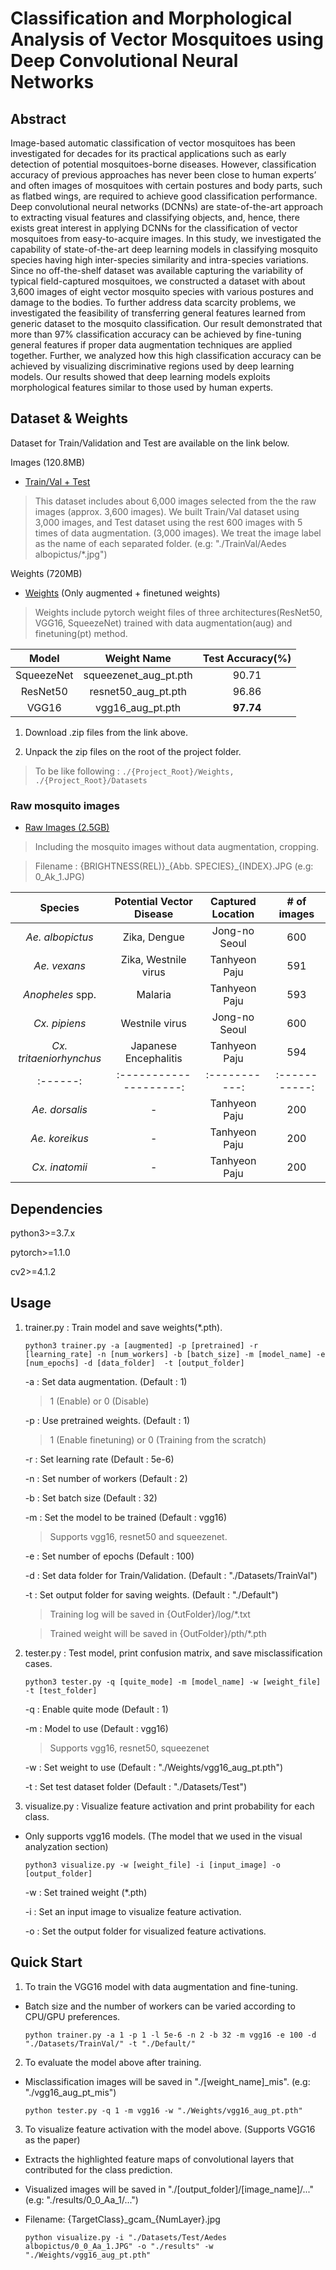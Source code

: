 ﻿
# Classification and Morphological Analysis of Vector Mosquitoes using Deep Convolutional Neural Networks  
  
## Abstract  
  Image-based automatic classification of vector mosquitoes has been investigated for decades for its practical applications such as early detection of potential mosquitoes-borne diseases. However, classification accuracy of previous approaches has never been close to human experts’ and often images of mosquitoes with certain postures and body parts, such as flatbed wings, are required to achieve good classification performance. Deep convolutional neural networks (DCNNs) are state-of-the-art approach to extracting visual features and classifying objects, and, hence, there exists great interest in applying DCNNs for the classification of vector mosquitoes from easy-to-acquire images. In this study, we investigated the capability of state-of-the-art deep learning models in classifying mosquito species having high inter-species similarity and intra-species variations. Since no off-the-shelf dataset was available capturing the variability of typical field-captured mosquitoes, we constructed a dataset with about 3,600 images of eight vector mosquito species with various postures and damage to the bodies. To further address data scarcity problems, we investigated the feasibility of transferring general features learned from generic dataset to the mosquito classification. Our result demonstrated that more than 97% classification accuracy can be achieved by fine-tuning general features if proper data augmentation techniques are applied together. Further, we analyzed how this high classification accuracy can be achieved by visualizing discriminative regions used by deep learning models. Our results showed that deep learning models exploits morphological features similar to those used by human experts.  
  
## Dataset & Weights  
  
Dataset for Train/Validation and Test are available on the link below.  
  
Images (120.8MB)  
- [Train/Val + Test](https://drive.google.com/open?id=1aIlFzGdjhu9XFQkNtdk_n8qiM88zp3XY)

>  This dataset includes about 6,000 images selected from the the raw images (approx. 3,600 images). We built Train/Val dataset using 3,000 images, and Test dataset using the rest 600 images with 5 times of data augmentation. (3,000 images). We treat the image label as the name of each separated folder. (e.g: "./TrainVal/Aedes albopictus/*.jpg")



  
Weights (720MB)  
- [Weights](https://drive.google.com/open?id=1ZzrnfPmYeaXGIbPxx2BYmLKtLxSNkqRM) (Only augmented + finetuned weights)  
  
> Weights include pytorch weight files of three architectures(ResNet50, VGG16, SqueezeNet) trained with data augmentation(aug) and finetuning(pt) method.  

|Model		 |Weight Name		|Test Accuracy(%)	|
|:------:|:--------------------:|:-----------:|
|SqueezeNet	|squeezenet_aug_pt.pth	|90.71	|
|ResNet50	|resnet50_aug_pt.pth	|96.86	|
|VGG16	 |vgg16_aug_pt.pth	|**97.74**	|

1. Download .zip files from the link above.  
  
2. Unpack the zip files on the root of the project folder.  
  
> To be like following : `./{Project_Root}/Weights, ./{Project_Root}/Datasets`

### Raw mosquito images
- [Raw Images (2.5GB)](https://drive.google.com/open?id=1XW1vrNSmNbXOqC9BoXbSIkDJlRtd-lOP)

> Including the mosquito images without data augmentation, cropping.

> Filename : {BRIGHTNESS(REL)}\_{Abb. SPECIES}\_{INDEX}.JPG (e.g: 0_Ak_1.JPG)

|Species		 |Potential Vector Disease		| Captured Location |# of images	|
|:------:|:--------------------:|:-----------:|:-----------:|
|*Ae. albopictus*	|Zika, Dengue	|Jong-no Seoul	|600| 
|*Ae. vexans*	|Zika, Westnile virus	|Tanhyeon Paju	|591|
|*Anopheles* spp.	 |Malaria	|Tanhyeon Paju	|593|
|*Cx. pipiens*	 |Westnile virus	|Jong-no Seoul	|600|
|*Cx. tritaeniorhynchus*	 |Japanese Encephalitis	|Tanhyeon Paju	|594|
|:------:|:--------------------:|:-----------:|:-----------:|
|*Ae. dorsalis*	 |-	|Tanhyeon Paju	|200|
|*Ae. koreikus*	 |-	|Tanhyeon Paju	|200|
|*Cx. inatomii*	 |-	|Tanhyeon Paju	|200|

## Dependencies  
python3>=3.7.x  
  
pytorch>=1.1.0

cv2>=4.1.2  
  
## Usage  
1. trainer.py : Train model and save weights(*.pth).  
  
   `python3 trainer.py -a [augmented] -p [pretrained] -r [learning_rate] -n [num_workers] -b [batch_size] -m [model_name] -e [num_epochs] -d [data_folder]  -t [output_folder]`  
     
   -a : Set data augmentation. (Default : 1)  
  
   > 1 (Enable) or 0 (Disable)  
  
   -p : Use pretrained weights. (Default : 1)  
  
   > 1 (Enable finetuning) or 0 (Training from the scratch)  
  
   -r : Set learning rate (Default : 5e-6)  
  
   -n : Set number of workers (Default : 2)  
  
   -b : Set batch size (Default : 32)  
  
   -m : Set the model to be trained (Default : vgg16)  
  
   > Supports vgg16, resnet50 and squeezenet.  
  
   -e : Set number of epochs (Default : 100)  
  
   -d : Set data folder for Train/Validation. (Default : "./Datasets/TrainVal")  
  
   -t : Set output folder for saving weights. (Default : "./Default")  
  
   > Training log will be saved in {OutFolder}/log/*.txt  
  
   > Trained weight will be saved in {OutFolder}/pth/*.pth  
  
  
2. tester.py : Test model, print confusion matrix, and save misclassification cases.  
  
   `python3 tester.py -q [quite_mode] -m [model_name] -w [weight_file] -t [test_folder]`  
  
   -q : Enable quite mode (Default : 1)  
  
   -m : Model to use (Default : vgg16)  
  
   > Supports vgg16, resnet50, squeezenet  
  
   -w : Set weight to use (Default : "./Weights/vgg16_aug_pt.pth")  
  
   -t : Set test dataset folder (Default : "./Datasets/Test")  
  
  
3. visualize.py : Visualize feature activation and print probability for each class.  
- Only supports vgg16 models.  (The model that we used in the visual analyzation section)
  
   `python3 visualize.py -w [weight_file] -i [input_image] -o [output_folder]`
     
   -w : Set trained weight (*.pth)  
     
   -i : Set an input image to visualize feature activation.  
     
   -o : Set the output folder for visualized feature activations.  
     
## Quick Start  
1. To train the VGG16 model with data augmentation and fine-tuning.  
- Batch size and the number of workers can be varied according to CPU/GPU preferences.  
  
   `python trainer.py -a 1 -p 1 -l 5e-6 -n 2 -b 32 -m vgg16 -e 100 -d "./Datasets/TrainVal/" -t "./Default/"`  
  
2. To evaluate the model above after training.  
- Misclassification images will be saved in "./[weight_name]_mis". (e.g: "./vgg16_aug_pt_mis")  
  
   `python tester.py -q 1 -m vgg16 -w "./Weights/vgg16_aug_pt.pth"`  
  
3. To visualize feature activation with the model above. (Supports VGG16 as the paper)  
- Extracts the highlighted feature maps of convolutional layers that contributed for the class prediction.  
  
- Visualized images will be saved in "./[output_folder]/[image_name]/..." (e.g: "./results/0_0_Aa_1/...")  
- Filename: {TargetClass}\_gcam\_{NumLayer}.jpg  
     
   `python visualize.py -i "./Datasets/Test/Aedes albopictus/0_0_Aa_1.JPG" -o "./results" -w "./Weights/vgg16_aug_pt.pth"`
